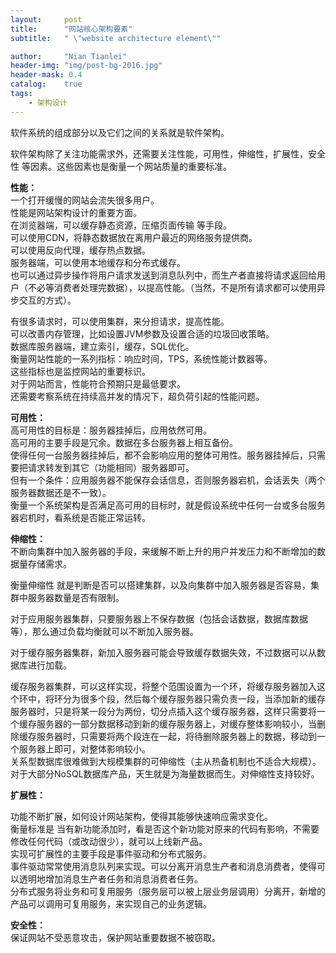 ```yaml
---
layout:     post
title:      "网站核心架构要素"
subtitle:   " \"website architecture element\""

author:     "Nian Tianlei"
header-img: "img/post-bg-2016.jpg"
header-mask: 0.4
catalog:    true
tags:
    - 架构设计
---
```



软件系统的组成部分以及它们之间的关系就是软件架构。  

软件架构除了关注功能需求外，还需要关注性能，可用性，伸缩性，扩展性，安全性 等因素。这些因素也是衡量一个网站质量的重要标准。  

**性能：**   
一个打开缓慢的网站会流失很多用户。  
性能是网站架构设计的重要方面。  
在浏览器端，可以缓存静态资源，压缩页面传输 等手段。  
可以使用CDN，将静态数据放在离用户最近的网络服务提供商。  
可以使用反向代理，缓存热点数据。  
服务器端，可以使用本地缓存和分布式缓存。  
也可以通过异步操作将用户请求发送到消息队列中，而生产者直接将请求返回给用户（不必等消费者处理完数据），以提高性能。（当然，不是所有请求都可以使用异步交互的方式）。  

有很多请求时，可以使用集群，来分担请求，提高性能。  
可以改善内存管理，比如设置JVM参数及设置合适的垃圾回收策略。  
数据库服务器端，建立索引，缓存，SQL优化。  
衡量网站性能的一系列指标：响应时间，TPS，系统性能计数器等。  
这些指标也是监控网站的重要标识。  
对于网站而言，性能符合预期只是最低要求。  
还需要考察系统在持续高并发的情况下，超负荷引起的性能问题。  


**可用性：**  
高可用性的目标是：服务器挂掉后，应用依然可用。  
高可用的主要手段是冗余。数据在多台服务器上相互备份。  
使得任何一台服务器挂掉后，都不会影响应用的整体可用性。服务器挂掉后，只需要把请求转发到其它（功能相同）服务器即可。  
但有一个条件：应用服务器不能保存会话信息，否则服务器宕机，会话丢失（两个服务器数据还是不一致）。  
衡量一个系统架构是否满足高可用的目标时，就是假设系统中任何一台或多台服务器宕机时，看系统是否能正常运转。  

**伸缩性：**  
不断向集群中加入服务器的手段，来缓解不断上升的用户并发压力和不断增加的数据量存储需求。  

衡量伸缩性 就是判断是否可以搭建集群，以及向集群中加入服务器是否容易，集群中服务器数量是否有限制。  

对于应用服务器集群，只要服务器上不保存数据（包括会话数据，数据库数据等），那么通过负载均衡就可以不断加入服务器。  

对于缓存服务器集群，新加入服务器可能会导致缓存数据失效，不过数据可以从数据库进行加载。  

缓存服务器集群，可以这样实现，将整个范围设置为一个环，将缓存服务器加入这个环中，将环分为很多个段，然后每个缓存服务器只需负责一段，当添加新的缓存服务器时，只是将某一段分为两份，切分点插入这个缓存服务器，这样只需要将一个缓存服务器的一部分数据移动到新的缓存服务器上，对缓存整体影响较小，当删除缓存服务器时，只需要将两个段连在一起，将待删除服务器上的数据，移动到一个服务器上即可，对整体影响较小。  
关系型数据库很难做到大规模集群的可伸缩性（主从热备机制也不适合大规模）。  
对于大部分NoSQL数据库产品，天生就是为海量数据而生。对伸缩性支持较好。  

**扩展性：**  

功能不断扩展，如何设计网站架构，使得其能够快速响应需求变化。  
衡量标准是 当有新功能添加时，看是否这个新功能对原来的代码有影响，不需要修改任何代码（或改动很少），就可以上线新产品。  
实现可扩展性的主要手段是事件驱动和分布式服务。  
事件驱动常常使用消息队列来实现。可以分离开消息生产者和消息消费者，使得可以透明地增加消息生产者任务和消息消费者任务。  
分布式服务将业务和可复用服务（服务层可以被上层业务层调用）分离开，新增的产品可以调用可复用服务，来实现自己的业务逻辑。  

**安全性：**  
保证网站不受恶意攻击，保护网站重要数据不被窃取。  
